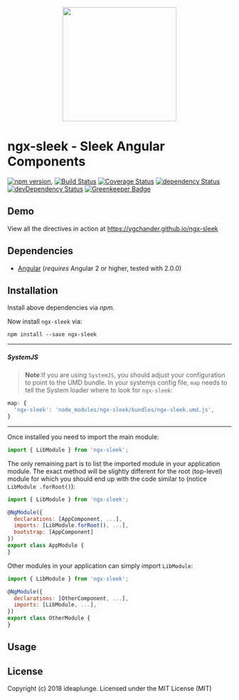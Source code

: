 <p align="center">
  <img height="256px" width="256px" style="text-align: center;" src="https://cdn.rawgit.com/ygchander/ngx-sleek/master/demo/src/assets/logo.svg">
</p>

# ngx-sleek - Sleek Angular Components

[![npm version](https://badge.fury.io/js/ngx-sleek.svg)](https://badge.fury.io/js/ngx-sleek),
[![Build Status](https://travis-ci.org/ygchander/ngx-sleek.svg?branch=master)](https://travis-ci.org/ygchander/ngx-sleek)
[![Coverage Status](https://coveralls.io/repos/github/ygchander/ngx-sleek/badge.svg?branch=master)](https://coveralls.io/github/ygchander/ngx-sleek?branch=master)
[![dependency Status](https://david-dm.org/ygchander/ngx-sleek/status.svg)](https://david-dm.org/ygchander/ngx-sleek)
[![devDependency Status](https://david-dm.org/ygchander/ngx-sleek/dev-status.svg?branch=master)](https://david-dm.org/ygchander/ngx-sleek#info=devDependencies)
[![Greenkeeper Badge](https://badges.greenkeeper.io/ygchander/ngx-sleek.svg)](https://greenkeeper.io/)

## Demo

View all the directives in action at https://ygchander.github.io/ngx-sleek

## Dependencies
* [Angular](https://angular.io) (*requires* Angular 2 or higher, tested with 2.0.0)

## Installation
Install above dependencies via *npm*. 

Now install `ngx-sleek` via:
```shell
npm install --save ngx-sleek
```

---
##### SystemJS
>**Note**:If you are using `SystemJS`, you should adjust your configuration to point to the UMD bundle.
In your systemjs config file, `map` needs to tell the System loader where to look for `ngx-sleek`:
```js
map: {
  'ngx-sleek': 'node_modules/ngx-sleek/bundles/ngx-sleek.umd.js',
}
```
---

Once installed you need to import the main module:
```js
import { LibModule } from 'ngx-sleek';
```
The only remaining part is to list the imported module in your application module. The exact method will be slightly
different for the root (top-level) module for which you should end up with the code similar to (notice ` LibModule .forRoot()`):
```js
import { LibModule } from 'ngx-sleek';

@NgModule({
  declarations: [AppComponent, ...],
  imports: [LibModule.forRoot(), ...],  
  bootstrap: [AppComponent]
})
export class AppModule {
}
```

Other modules in your application can simply import ` LibModule `:

```js
import { LibModule } from 'ngx-sleek';

@NgModule({
  declarations: [OtherComponent, ...],
  imports: [LibModule, ...], 
})
export class OtherModule {
}
```

## Usage



## License

Copyright (c) 2018 ideaplunge. Licensed under the MIT License (MIT)

